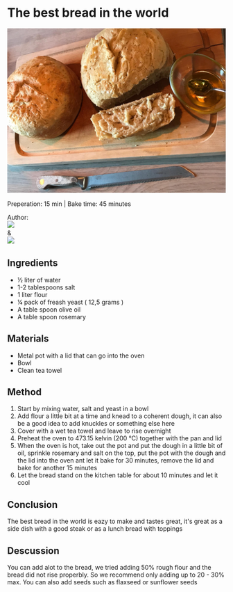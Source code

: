 # The best bread in the world
<p align="center">
<img src="example.png" />
</p>

Preperation: 15 min | Bake time: 45 minutes

Author:  
<a href="https://discord.com"><img src="https://img.shields.io/badge/Discord-Drillenissen%234268-25?style=for-the-badge&logo=discord" /> </a>  
&  
<a href="https://discord.com"><img src="https://img.shields.io/badge/Discord-Eden%237480-25?style=for-the-badge&logo=discord" /> </a>
## Ingredients
* ½ liter of water
* 1-2 tablespoons salt
* 1 liter flour
* ¼ pack of freash yeast ( 12,5 grams )
* A table spoon olive oil 
* A table spoon rosemary

## Materials
* Metal pot with a lid that can go into the oven
* Bowl
* Clean tea towel

## Method
1. Start by mixing water, salt and yeast in a bowl
2. Add flour a little bit at a time and knead to a coherent dough, it can also be a good idea to add knuckles or something else here
3. Cover with a wet tea towel and leave to rise overnight
4. Preheat the oven to 473.15 kelvin (200 ℃) together with the pan and lid
5. When the oven is hot, take out the pot and put the dough in a little bit of oil, sprinkle rosemary and salt on the top, put the pot with the dough and the lid into the oven ant let it bake for 30 minutes, remove the lid and bake for another 15 minutes  
6. Let the bread stand on the kitchen table for about 10 minutes and let it cool

## Conclusion
The best bread in the world is eazy to make and tastes great, it's great as a side dish with a good steak or as a lunch bread with toppings

## Descussion
You can add alot to the bread, we tried adding 50% rough flour and the bread did not rise properbly. So we recommend only adding up to 20 - 30% max. You can also add seeds such as flaxseed or sunflower seeds

